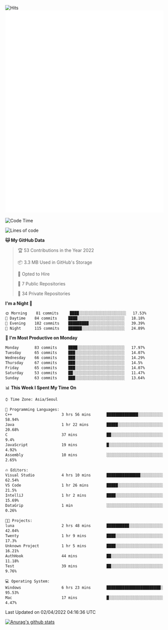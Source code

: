 ![Hits](https://hits.seeyoufarm.com/api/count/incr/badge.svg?url=https%3A%2F%2Fgithub.com%2Fkokose1234&count_bg=%2379C83D&title_bg=%23555555&icon=apple.svg&icon_color=%23E7E7E7&title=hits&edge_flat=false)
<br/>
![Metrics](https://github.com/kokose1234/kokose1234/blob/main/github-metrics.svg)

<!--START_SECTION:waka-->
![Code Time](http://img.shields.io/badge/Code%20Time-610%20hrs%2025%20mins-blue)

![Lines of code](https://img.shields.io/badge/From%20Hello%20World%20I%27ve%20Written-2%20Million%20lines%20of%20code-blue)

**🐱 My GitHub Data** 

> 🏆 53 Contributions in the Year 2022
 > 
> 📦 3.3 MB Used in GitHub's Storage 
 > 
> 💼 Opted to Hire
 > 
> 📜 7 Public Repositories 
 > 
> 🔑 34 Private Repositories  
 > 
**I'm a Night 🦉** 

```text
🌞 Morning    81 commits     ████░░░░░░░░░░░░░░░░░░░░░   17.53% 
🌆 Daytime    84 commits     ████░░░░░░░░░░░░░░░░░░░░░   18.18% 
🌃 Evening    182 commits    █████████░░░░░░░░░░░░░░░░   39.39% 
🌙 Night      115 commits    ██████░░░░░░░░░░░░░░░░░░░   24.89%

```
📅 **I'm Most Productive on Monday** 

```text
Monday       83 commits     ████░░░░░░░░░░░░░░░░░░░░░   17.97% 
Tuesday      65 commits     ███░░░░░░░░░░░░░░░░░░░░░░   14.07% 
Wednesday    66 commits     ███░░░░░░░░░░░░░░░░░░░░░░   14.29% 
Thursday     67 commits     ███░░░░░░░░░░░░░░░░░░░░░░   14.5% 
Friday       65 commits     ███░░░░░░░░░░░░░░░░░░░░░░   14.07% 
Saturday     53 commits     ██░░░░░░░░░░░░░░░░░░░░░░░   11.47% 
Sunday       63 commits     ███░░░░░░░░░░░░░░░░░░░░░░   13.64%

```


📊 **This Week I Spent My Time On** 

```text
⌚︎ Time Zone: Asia/Seoul

💬 Programming Languages: 
C++                      3 hrs 56 mins       ██████████████░░░░░░░░░░░   58.94% 
Java                     1 hr 22 mins        █████░░░░░░░░░░░░░░░░░░░░   20.68% 
C                        37 mins             ██░░░░░░░░░░░░░░░░░░░░░░░   9.4% 
JavaScript               19 mins             █░░░░░░░░░░░░░░░░░░░░░░░░   4.92% 
Assembly                 10 mins             ░░░░░░░░░░░░░░░░░░░░░░░░░   2.65%

🔥 Editors: 
Visual Studio            4 hrs 10 mins       ███████████████░░░░░░░░░░   62.54% 
VS Code                  1 hr 26 mins        █████░░░░░░░░░░░░░░░░░░░░   21.5% 
IntelliJ                 1 hr 2 mins         ████░░░░░░░░░░░░░░░░░░░░░   15.69% 
DataGrip                 1 min               ░░░░░░░░░░░░░░░░░░░░░░░░░   0.26%

🐱‍💻 Projects: 
luna                     2 hrs 48 mins       ██████████░░░░░░░░░░░░░░░   42.04% 
Twenty                   1 hr 9 mins         ████░░░░░░░░░░░░░░░░░░░░░   17.3% 
Unknown Project          1 hr 5 mins         ████░░░░░░░░░░░░░░░░░░░░░   16.21% 
AuthHook                 44 mins             ██░░░░░░░░░░░░░░░░░░░░░░░   11.18% 
Test                     39 mins             ██░░░░░░░░░░░░░░░░░░░░░░░   9.76%

💻 Operating System: 
Windows                  6 hrs 23 mins       ████████████████████████░   95.53% 
Mac                      17 mins             █░░░░░░░░░░░░░░░░░░░░░░░░   4.47%

```


 Last Updated on 02/04/2022 04:16:36 UTC
<!--END_SECTION:waka-->

[![Anurag's github stats](https://github-readme-stats.vercel.app/api?username=kokose1234&theme=dracula)](https://github.com/anuraghazra/github-readme-stats)



	
